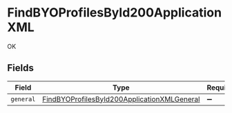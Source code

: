 # FindBYOProfilesById200ApplicationXML

OK


## Fields

| Field                                                                                                                 | Type                                                                                                                  | Required                                                                                                              | Description                                                                                                           |
| --------------------------------------------------------------------------------------------------------------------- | --------------------------------------------------------------------------------------------------------------------- | --------------------------------------------------------------------------------------------------------------------- | --------------------------------------------------------------------------------------------------------------------- |
| `general`                                                                                                             | [FindBYOProfilesById200ApplicationXMLGeneral](../../models/operations/findbyoprofilesbyid200applicationxmlgeneral.md) | :heavy_minus_sign:                                                                                                    | N/A                                                                                                                   |